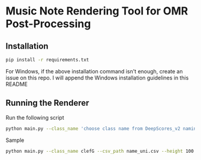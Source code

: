 # Music Note Rendering Tool for OMR Post-Processing

## Installation
```bash
pip install -r requirements.txt
```
For Windows, if the above installation command isn't enough, create an issue on this repo. I will append the Windows installation guidelines in this README

## Running the Renderer

Run the following script

```bash
python main.py --class_name 'choose class name from DeepScores_v2 naming schema' --csv_path 'path where name_uni.csv is located' --height 'target height of rendered image' --width 'target width of rendered image' --svg_path 'path where Bravura.svg is located'
```

Sample
```bash
python main.py --class_name clefG --csv_path name_uni.csv --height 100 --width 100 --svg_path Bravura.svg
```

